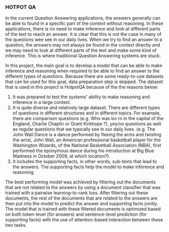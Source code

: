 ### HOTPOT QA

In the current Question Answering applications, the answers generally can be able to found in a specific part of the context without reasoning. In these applications, there is no need to make inference and look at different parts of the text to reach an answer. It is clear that this is not the case in many of the questions wee see in our daily lives. When we try to find an answer to a question, the answers may not always be found in the context directly and we may need to look at different parts of the text and make some kind of inference. This is where traditional Question Answering systems are stuck. 

In this project, the main goal is to develop a model that can be able to make inference and reasoning when required to be able to find an answer to the different types of questions. Because there are some ready-to-use datasets that can be used for this goal, data preparation step is skipped. The dataset that is used in this project is HotpotQA because of the the reasons below: 

1) It was prepared to test the systems' ability to make reasoning and inference in a large context. 
2) It is quite diverse and relatively large dataset. There are different types of questions in different structures and in different topics. For example, there are comparison questions (e.g. Who was bo rn in the capital of the England, Charlie Chaplin or Grant Kirkhope ?), yes/no questions as well as regular questions that we typically see in our daily lives. (e.g. The John Wall Dance is a dance performed by flexing the arms and twisting the wrist, John Wall, an American professional basketball player for the Washington Wizards, of the National Basketball Association (NBA), first performed the eponymous dance during his introduction at Big Blue Madness in October 2009, at which location?). 
3) It includes the supporting facts, in other words, sub-texts that lead to the answers. The supporting facts help the model to make inference and reasoning.  

The best performing model was achieved by filtering out the documents that are not related to the answers by using a document classifier that was trained with a pairwise learning-to-rank loss. After filtering out these documents, the rest of the documents that are related to the answers are then put into the model to predict the answer and supporting facts jointly. The model that is trained with these filtered documents is optimized based on both token-level (for answers) and sentence-level prediction (for supporting facts) with the use of attention-based interaction between these two tasks. 









